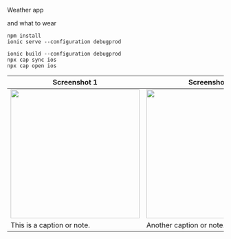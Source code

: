 Weather app 

and what to wear

```
npm install
ionic serve --configuration debugprod
```

```
ionic build --configuration debugprod
npx cap sync ios
npx cap open ios
```

| Screenshot 1                    | Screenshot 2                    |
| ------------------------------- | ------------------------------- |
| <img src="https://i.imgur.com/yDNSNWf.png" width="300" /> | <img src="https://i.imgur.com/i7TfdVO.png" width="300" /> |
| This is a caption or note.      | Another caption or note.        |
